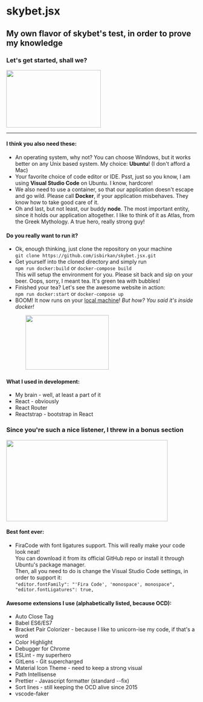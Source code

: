 # skybet.jsx

## My own flavor of skybet's test, in order to prove my knowledge

### Let's get started, shall we?

<p align="left">
  <img width="250" height="152" src="https://tenor.com/view/typing-jim-carrey-fast-busy-gif-4903969.gif">
</p>   

---

#### I think you also need these:

* An operating system, why not? You can choose Windows, but it works better on any Unix based system. My choice: **Ubuntu**! (I don't afford a Mac)
* Your favorite choice of code editor or IDE. Psst, just so you know, I am using **Visual Studio Code** on Ubuntu. I know, hardcore!
* We also need to use a container, so that our application doesn't escape and go wild. Please call **Docker**, if your application misbehaves. They know how to take good care of it.
* Oh and last, but not least, our buddy **node**. The most important entity, since it holds our application altogether. I like to think of it as Atlas, from the Greek Mythology. A true hero, really strong guy!

#### Do you really want to run it?

* Ok, enough thinking, just clone the repository on your machine  
`git clone https://github.com/isbirkan/skybet.jsx.git`
* Get yourself into the cloned directory and simply run   
`npm run docker:build` or `docker-compose build`   
This will setup the environment for you. Please sit back and sip on your beer. Oops, sorry, I meant tea. It's green tea with bubbles!
* Finished your tea? Let's see the awesome website in action:   
`npm run docker:start` or `docker-compose up`
* BOOM! It now runs on your [local machine](http://localhost:3000)! *But how? You said it's inside docker!* 
<p align="left">
  &nbsp;&nbsp;&nbsp;&nbsp;&nbsp;&nbsp;&nbsp;&nbsp;&nbsp;&nbsp;&nbsp;&nbsp;
  <img width="220" height="144" src="https://tenor.com/view/magic-confetti-awesome-gif-11884906.gif">
</p>

#### What I used in development:

* My brain - well, at least a part of it
* React - obviously
* React Router
* Reactstrap - bootstrap in React

### Since you're such a nice listener, I threw in a bonus section
<p align="left">
  <img width="427" height="215" src="https://tenor.com/view/themoreyouknow-more-know-gif-4483207.gif">
</p>

#### Best font ever:

* FiraCode with font ligatures support. This will really make your code look neat!   
You can download it from its official GitHub repo or install it through Ubuntu's package manager.   
Then, all you need to do is change the Visual Studio Code settings, in order to support it:   
`"editor.fontFamily": "'Fira Code', 'monospace', monospace",   
"editor.fontLigatures": true,`

#### Awesome extensions I use (alphabetically listed, because OCD):

* Auto Close Tag
* Babel ES6/ES7 
* Bracket Pair Colorizer - because I like to unicorn-ise my code, if that's a word
* Color Highlight
* Debugger for Chrome
* ESLint - my superhero
* GitLens - Git supercharged
* Material Icon Theme - need to keep a strong visual
* Path Intellisense
* Prettier - Javascript formatter (standard --fix)
* Sort lines - still keeping the OCD alive since 2015
* vscode-faker